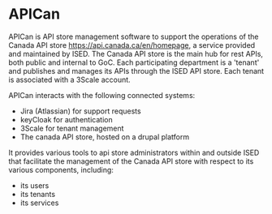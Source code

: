 # APICan

APICan is API store management software to support the operations of the Canada API store https://api.canada.ca/en/homepage, a service provided and maintained by ISED. The Canada API store is the main hub for rest APIs, both public and internal to GoC. Each participating department is a 'tenant' and publishes and manages its APIs through the ISED API store. Each tenant is associated with a 3Scale account. 

APICan interacts with the following connected systems:

- Jira (Atlassian) for support requests
- keyCloak for authentication
- 3Scale for tenant management
- The canada API store, hosted on a drupal platform

It provides various tools to api store administrators within and outside ISED that facilitate the management of the Canada API store with respect to its various components, including: 

- its users
- its tenants
- its services



